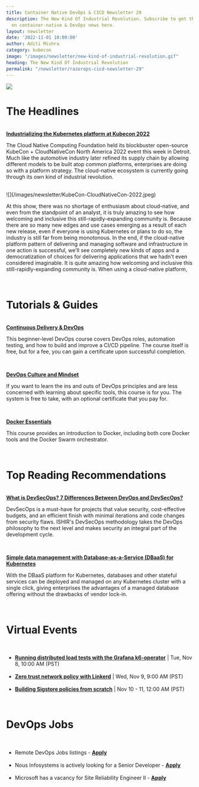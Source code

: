 ```yaml
---
title: Container Native DevOps & CICD Newsletter 29
description: The New Kind Of Industrial Revolution. Subscribe to get the latest updates
  on container-native & DevOps news here.
layout: newsletter
date: '2022-11-01 10:00:00'
author: Aditi Mishra
category: kubecon
image: "/images/newsletter/new-kind-of-industrial-revolution.gif"
heading: The New Kind Of Industrial Revolution
permalink: "/newsletter/razorops-cicd-newsletter-29"
---
```


![](/images/newsletter/new-kind-of-industrial-revolution.gif)
<br>

# The Headlines

<br>
<a href="https://siliconangle.com/2022/10/28/industrializing-kubernetes-platform-kubecon-2022/" target="_blank"><b>Industrializing the Kubernetes platform at Kubecon 2022</b></a>


The Cloud Native Computing Foundation held its blockbuster open-source KubeCon + CloudNativeCon North America 2022 event this week in Detroit. Much like the automotive industry later refined its supply chain by allowing different models to be built atop common platforms, enterprises are doing so with a platform strategy. The cloud-native ecosystem is currently going through its own kind of industrial revolution.

<br>
![](/images/newsletter/KubeCon-CloudNativeCon-2022.jpeg)
<br>

At this show, there was no shortage of enthusiasm about cloud-native, and even from the standpoint of an analyst, it is truly amazing to see how welcoming and inclusive this still-rapidly-expanding community is. Because there are so many new edges and use cases emerging as a result of each new release, even if everyone is using Kubernetes or plans to do so, the industry is still far from being monotonous. In the end, if the cloud-native platform pattern of delivering and managing software and infrastructure in one action is successful, we'll see completely new kinds of apps and a democratization of choices for delivering applications that we hadn't even considered imaginable. It is quite amazing how welcoming and inclusive this still-rapidly-expanding community is. When using a cloud-native platform,

<br>

# Tutorials & Guides

<br>
<a href="https://www.coursera.org/learn/uva-darden-continous-delivery-devops" target="_blank"><b>Continuous Delivery & DevOps</b></a>

This beginner-level DevOps course covers DevOps roles, automation testing, and how to build and improve a CI/CD pipeline. The course itself is free, but for a fee, you can gain a certificate upon successful completion.

<br>

<a href="https://www.coursera.org/learn/devops-culture-and-mindset" target="_blank"><b>DevOps Culture and Mindset</b></a>

If you want to learn the ins and outs of DevOps principles and are less concerned with learning about specific tools, this course is for you. The system is free to take, with an optional certificate that you pay for.

<br>

<a href="https://www.udemy.com/course/docker-essentials/" target="_blank"><b>Docker Essentials</b></a>

This course provides an introduction to Docker, including both core Docker tools and the Docker Swarm orchestrator.

<br>

# Top Reading Recommendations

<br>
<a href="https://securityboulevard.com/2022/10/what-is-devsecops-7-differences-between-devops-and-devsecops/" target="_blank"><b>What is DevSecOps? 7 Differences Between DevOps and DevSecOps?</b></a>

DevSecOps is a must-have for projects that value security, cost-effective budgets, and an efficient finish with minimal iterations and code changes from security flaws. ISHIR's DevSecOps methodology takes the DevOps philosophy to the next level and makes security an integral part of the development cycle.

<br>

<a href="https://emails.faun.dev/link/c/YT0yMDcxODYyMjAyNjQxNDIxNzgyJmM9bjN2NyZlPTE5MjgmYj0xMDM0OTMxMTc3JmQ9bjloMHMxaw==.-0tQlfGfxDuTo8tkxV6ZfrikNpZmFswiRRxuknFsMQg" target="_blank"><b>Simple data management with Database-as-a-Service (DBaaS) for Kubernetes</b></a>

With the DBaaS platform for Kubernetes, databases and other stateful services can be deployed and managed on any Kubernetes cluster with a single click, giving enterprises the advantages of a managed database offering without the drawbacks of vendor lock-in.

<br>

# Virtual Events

<br>

<ul>
	<li>
		<a href="https://community.cncf.io/events/details/cncf-cncf-online-programs-presents-cncf-live-webinar-running-distributed-load-tests-with-the-grafana-k6-operator/" target="_blank"><b>Running distributed load tests with the Grafana k6-operator</b></a> | Tue, Nov 8, 10:00 AM (PST)
	</li>
<br>
	<li>
			<a href="https://community.cncf.io/events/details/cncf-cncf-online-programs-presents-cloud-native-live-zero-trust-network-policy-with-linkerd/" target="_blank"><b>Zero trust network policy with Linkerd</b></a> | Wed, Nov 9, 9:00 AM (PST)
	</li>
	<br>
	<li>
			<a href="https://community.cncf.io/events/details/cncf-cncf-online-programs-presents-cncf-on-demand-webinar-building-sigstore-policies-from-scratch/" target="_blank"><b>Building Sigstore policies from scratch</b></a> | Nov 10 - 11, 12:00 AM (PST)
	</li>
</ul>

<br>
	

# DevOps Jobs
<br>

<ul>
<li>
	Remote DevOps Jobs listings - <a href="https://www.linkedin.com/jobs/search/?currentJobId=3333853727&f_WT=2&geoId=102713980&keywords=DEVOPS%20ENGINEER&location=India&refresh=true&lipi=urn%3Ali%3Apage%3Ad_flagship3_pulse_read%3BrEesFIaERZCLHDHcavAnpw%3D%3D" target="_blank"><b>Apply</b></a> 
	</li>
<br>	
	<li>
	Nous Infosystems is actively looking for a Senior Developer - <a href="https://www.linkedin.com/jobs/search/?currentJobId=3326533822&f_TPR=r604800&f_WT=3&geoId=102713980&keywords=DEVOPS%20ENGINEER&location=India&refresh=true&lipi=urn%3Ali%3Apage%3Ad_flagship3_pulse_read%3BrEesFIaERZCLHDHcavAnpw%3D%3D" target="_blank"><b>Apply</b></a> 
	</li>
<br>	
	<li>
	Microsoft has a vacancy for Site Reliability Engineer II - <a href="https://www.linkedin.com/jobs/view/3335792396/?alternateChannel=search&refId=5%2BrKzhig5Gt4iZ%2BTRAPyow%3D%3D&trackingId=F90h3nDmknSZlgvCPRy5eQ%3D%3D&lipi=urn%3Ali%3Apage%3Ad_flagship3_pulse_read%3BrEesFIaERZCLHDHcavAnpw%3D%3D" target="_blank"><b>Apply</b></a> 
	</li>
	</ul>
